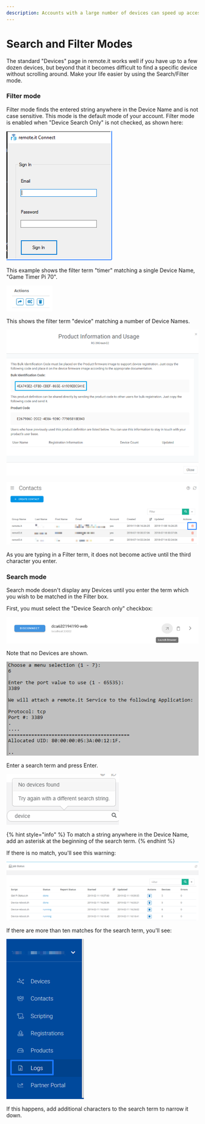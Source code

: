 ```yaml
---
description: Accounts with a large number of devices can speed up access using this mode
---
```


# Search and Filter Modes

The standard "Devices" page in remote.it works well if you have up to a few dozen devices, but beyond that it becomes difficult to find a specific device without scrolling around.  Make your life easier by using the Search/Filter mode.

### Filter mode

Filter mode finds the entered string anywhere in the Device Name and is not case sensitive.  This mode is the default mode of your account.   Filter mode is enabled when "Device Search Only" is not checked, as shown here:

![](../../../.gitbook/assets/image%20%28287%29.png)

This example shows the filter term "timer" matching a single Device Name, "Game Timer Pi 70".

![](../../../.gitbook/assets/image%20%28472%29.png)

This shows the filter term "device" matching a number of Device Names.

![](../../../.gitbook/assets/image%20%28342%29.png)

![](../../../.gitbook/assets/image%20%2865%29.png)

As you are typing in a Filter term, it does not become active until the third character you enter.

### Search mode

Search mode doesn't display any Devices until you enter the term which you wish to be matched in the Filter box.

First, you must select the "Device Search only" checkbox:

![](../../../.gitbook/assets/image%20%28407%29.png)

Note that no Devices are shown.

![](../../../.gitbook/assets/image%20%28172%29.png)

Enter a search term and press Enter.  

![](../../../.gitbook/assets/image%20%28400%29.png)

{% hint style="info" %}
To match a string anywhere in the Device Name, add an asterisk at the beginning of the search term.
{% endhint %}

If there is no match, you'll see this warning:

![](../../../.gitbook/assets/image%20%28186%29.png)

If there are more than ten matches for the search term, you'll see:

![](../../../.gitbook/assets/image%20%2850%29.png)

If this happens, add additional characters to the search term to narrow it down.

